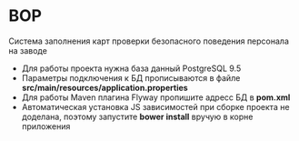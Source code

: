 # BOP
Система заполнения карт проверки безопасного поведения персонала на заводе

* Для работы проекта нужна база данный PostgreSQL 9.5
* Параметры подключения к БД прописываются в файле **src/main/resources/application.properties**
* Для работы Maven плагина Flyway пропишите адресс БД в **pom.xml**
* Автоматическая установка JS зависимостей при сборке проекта не доделана, поэтому запустите **bower install** вручую в корне приложения